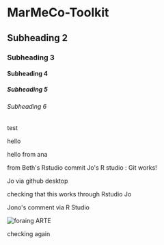 # MarMeCo-Toolkit

## Subheading 2

### Subheading 3

#### Subheading 4

##### Subheading 5

###### Subheading 6

test


hello 

hello from ana

from Beth's Rstudio commit 
Jo's R studio : Git works!

Jo via github desktop


checking that this works through Rstudio Jo

Jono's comment via R Studio

![foraing ARTE](https://user-images.githubusercontent.com/64529471/203341073-e37aea1a-2b91-46d3-9f5a-c344009441c4.png)


checking again
